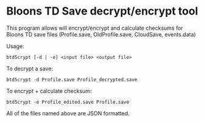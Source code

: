 ﻿# Bloons TD Save decrypt/encrypt tool

This program allows will encrypt/encrypt and calculate checksums for Bloons TD save files (Profile.save, OldProfile.save, CloudSave, events.data)

Usage:

```
btd5crypt [-d | -e] <input file> <output file>
```


To decrypt a save:


```
btd5crypt -d Profile.save Profile_decrypted.save 
```

To encrypt + calculate checksum:

```
btd5crypt -e Profile_edited.save Profile.save 
```

All of the files named above are JSON formatted.

